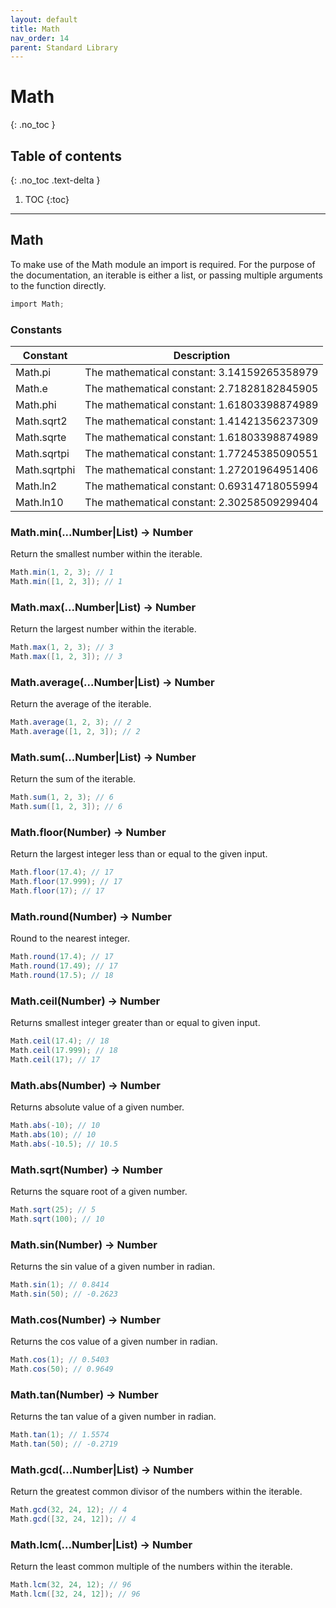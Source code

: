 ```yaml
---
layout: default
title: Math
nav_order: 14
parent: Standard Library
---
```


# Math
{: .no_toc }

## Table of contents
{: .no_toc .text-delta }

1. TOC
{:toc}

---

## Math

To make use of the Math module an import is required. For the purpose of the documentation, an iterable 
is either a list, or passing multiple arguments to the function directly.

```cs
import Math;
```

### Constants

| Constant     | Description                                 |
| ------------ | ------------------------------------------- |
| Math.pi      | The mathematical constant: 3.14159265358979 |
| Math.e       | The mathematical constant: 2.71828182845905 |
| Math.phi     | The mathematical constant: 1.61803398874989 |
| Math.sqrt2   | The mathematical constant: 1.41421356237309 |
| Math.sqrte   | The mathematical constant: 1.61803398874989 |
| Math.sqrtpi  | The mathematical constant: 1.77245385090551 |
| Math.sqrtphi | The mathematical constant: 1.27201964951406 |
| Math.ln2     | The mathematical constant: 0.69314718055994 |
| Math.ln10    | The mathematical constant: 2.30258509299404 |

### Math.min(...Number|List) -> Number

Return the smallest number within the iterable.

```cs
Math.min(1, 2, 3); // 1
Math.min([1, 2, 3]); // 1
```

### Math.max(...Number|List) -> Number

Return the largest number within the iterable.

```cs
Math.max(1, 2, 3); // 3
Math.max([1, 2, 3]); // 3
```

### Math.average(...Number|List) -> Number

Return the average of the iterable.

```cs
Math.average(1, 2, 3); // 2
Math.average([1, 2, 3]); // 2
```

### Math.sum(...Number|List) -> Number

Return the sum of the iterable.

```cs
Math.sum(1, 2, 3); // 6
Math.sum([1, 2, 3]); // 6
```

### Math.floor(Number) -> Number

Return the largest integer less than or equal to the given input.

```cs
Math.floor(17.4); // 17
Math.floor(17.999); // 17
Math.floor(17); // 17
```

### Math.round(Number) -> Number

Round to the nearest integer.

```cs
Math.round(17.4); // 17
Math.round(17.49); // 17
Math.round(17.5); // 18
```

### Math.ceil(Number) -> Number

Returns smallest integer greater than or equal to given input.

```cs
Math.ceil(17.4); // 18
Math.ceil(17.999); // 18
Math.ceil(17); // 17
```

### Math.abs(Number) -> Number

Returns absolute value of a given number.

```cs
Math.abs(-10); // 10
Math.abs(10); // 10
Math.abs(-10.5); // 10.5
```

### Math.sqrt(Number) -> Number

Returns the square root of a given number.

```cs
Math.sqrt(25); // 5
Math.sqrt(100); // 10
```

### Math.sin(Number) -> Number

Returns the sin value of a given number in radian.

```cs
Math.sin(1); // 0.8414
Math.sin(50); // -0.2623
```

### Math.cos(Number) -> Number

Returns the cos value of a given number in radian.

```cs
Math.cos(1); // 0.5403
Math.cos(50); // 0.9649
```

### Math.tan(Number) -> Number

Returns the tan value of a given number in radian.

```cs
Math.tan(1); // 1.5574
Math.tan(50); // -0.2719
```

### Math.gcd(...Number|List) -> Number

Return the greatest common divisor of the numbers within the iterable.

```cs
Math.gcd(32, 24, 12); // 4
Math.gcd([32, 24, 12]); // 4
```

### Math.lcm(...Number|List) -> Number

Return the least common multiple of the numbers within the iterable.

```cs
Math.lcm(32, 24, 12); // 96
Math.lcm([32, 24, 12]); // 96
```
